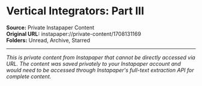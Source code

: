 # Vertical Integrators: Part III

**Source:** Private Instapaper Content  
**Original URL:** instapaper://private-content/1708131169  
**Folders:** Unread, Archive, Starred  

---

*This is private content from Instapaper that cannot be directly accessed via URL. The content was saved privately to your Instapaper account and would need to be accessed through Instapaper's full-text extraction API for complete content.*